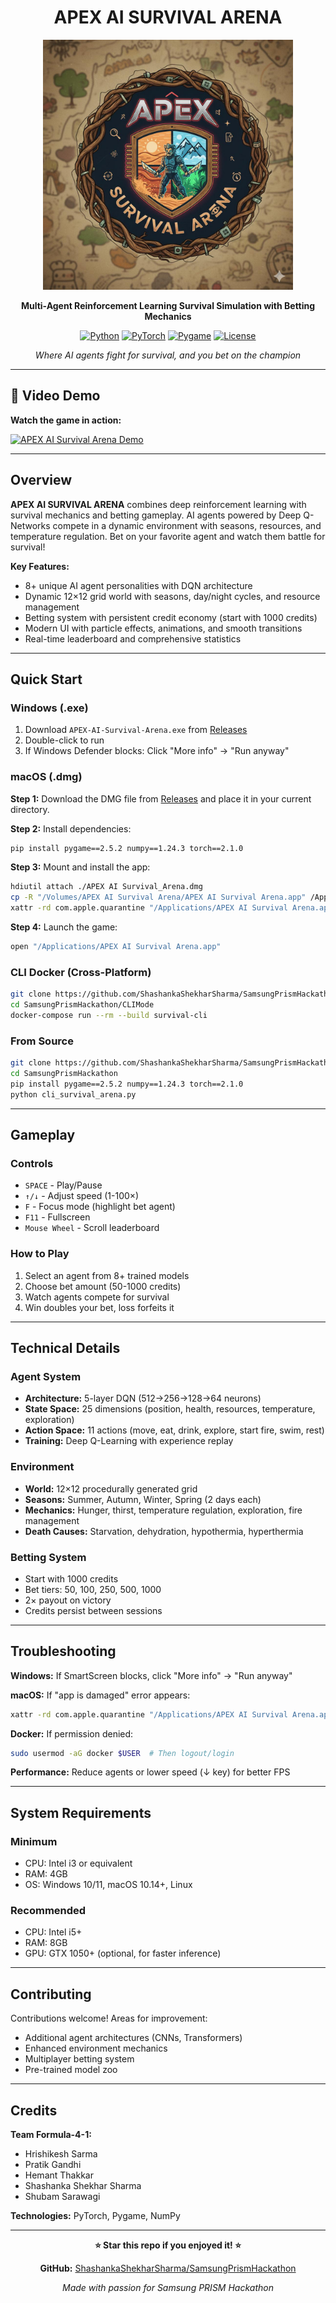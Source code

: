 <div align="center">
    
# APEX AI SURVIVAL ARENA

<img src="logo.jpg" alt="APEX AI Survival Arena" width="400"/>

**Multi-Agent Reinforcement Learning Survival Simulation with Betting Mechanics**

[![Python](https://img.shields.io/badge/Python-3.8+-blue.svg)](https://www.python.org/downloads/)
[![PyTorch](https://img.shields.io/badge/PyTorch-2.0+-red.svg)](https://pytorch.org/)
[![Pygame](https://img.shields.io/badge/Pygame-2.0+-green.svg)](https://www.pygame.org/)
[![License](https://img.shields.io/badge/License-MIT-yellow.svg)](LICENSE)

*Where AI agents fight for survival, and you bet on the champion*

</div>

---

## 🎥 Video Demo

**Watch the game in action:**

[![APEX AI Survival Arena Demo](https://img.shields.io/badge/▶️_Watch_Demo-YouTube-red?style=for-the-badge&logo=youtube)](YOUR_YOUTUBE_LINK_HERE)

---

## Overview

**APEX AI SURVIVAL ARENA** combines deep reinforcement learning with survival mechanics and betting gameplay. AI agents powered by Deep Q-Networks compete in a dynamic environment with seasons, resources, and temperature regulation. Bet on your favorite agent and watch them battle for survival!

**Key Features:**
- 8+ unique AI agent personalities with DQN architecture
- Dynamic 12×12 grid world with seasons, day/night cycles, and resource management
- Betting system with persistent credit economy (start with 1000 credits)
- Modern UI with particle effects, animations, and smooth transitions
- Real-time leaderboard and comprehensive statistics

---

## Quick Start

### Windows (.exe)
1. Download `APEX-AI-Survival-Arena.exe` from [Releases](https://github.com/ShashankaShekharSharma/SamsungPrismHackathon/releases)
2. Double-click to run
3. If Windows Defender blocks: Click "More info" → "Run anyway"

### macOS (.dmg)

**Step 1:** Download the DMG file from [Releases](https://github.com/ShashankaShekharSharma/SamsungPrismHackathon/releases) and place it in your current directory.

**Step 2:** Install dependencies:
```bash
pip install pygame==2.5.2 numpy==1.24.3 torch==2.1.0
```

**Step 3:** Mount and install the app:
```bash
hdiutil attach ./APEX AI Survival_Arena.dmg
cp -R "/Volumes/APEX AI Survival Arena/APEX AI Survival Arena.app" /Applications/
xattr -rd com.apple.quarantine "/Applications/APEX AI Survival Arena.app"
```

**Step 4:** Launch the game:
```bash
open "/Applications/APEX AI Survival Arena.app"
```

### CLI Docker (Cross-Platform)
```bash
git clone https://github.com/ShashankaShekharSharma/SamsungPrismHackathon.git
cd SamsungPrismHackathon/CLIMode
docker-compose run --rm --build survival-cli
```

### From Source
```bash
git clone https://github.com/ShashankaShekharSharma/SamsungPrismHackathon.git
cd SamsungPrismHackathon
pip install pygame==2.5.2 numpy==1.24.3 torch==2.1.0
python cli_survival_arena.py
```

---

## Gameplay

### Controls
- `SPACE` - Play/Pause
- `↑/↓` - Adjust speed (1-100×)
- `F` - Focus mode (highlight bet agent)
- `F11` - Fullscreen
- `Mouse Wheel` - Scroll leaderboard

### How to Play
1. Select an agent from 8+ trained models
2. Choose bet amount (50-1000 credits)
3. Watch agents compete for survival
4. Win doubles your bet, loss forfeits it

---

## Technical Details

### Agent System
- **Architecture:** 5-layer DQN (512→256→128→64 neurons)
- **State Space:** 25 dimensions (position, health, resources, temperature, exploration)
- **Action Space:** 11 actions (move, eat, drink, explore, start fire, swim, rest)
- **Training:** Deep Q-Learning with experience replay

### Environment
- **World:** 12×12 procedurally generated grid
- **Seasons:** Summer, Autumn, Winter, Spring (2 days each)
- **Mechanics:** Hunger, thirst, temperature regulation, exploration, fire management
- **Death Causes:** Starvation, dehydration, hypothermia, hyperthermia

### Betting System
- Start with 1000 credits
- Bet tiers: 50, 100, 250, 500, 1000
- 2× payout on victory
- Credits persist between sessions

---

## Troubleshooting

**Windows:** If SmartScreen blocks, click "More info" → "Run anyway"

**macOS:** If "app is damaged" error appears:
```bash
xattr -rd com.apple.quarantine "/Applications/APEX AI Survival Arena.app"
```

**Docker:** If permission denied:
```bash
sudo usermod -aG docker $USER  # Then logout/login
```

**Performance:** Reduce agents or lower speed (↓ key) for better FPS

---

## System Requirements

### Minimum
- CPU: Intel i3 or equivalent
- RAM: 4GB
- OS: Windows 10/11, macOS 10.14+, Linux

### Recommended
- CPU: Intel i5+
- RAM: 8GB
- GPU: GTX 1050+ (optional, for faster inference)

---

## Contributing

Contributions welcome! Areas for improvement:
- Additional agent architectures (CNNs, Transformers)
- Enhanced environment mechanics
- Multiplayer betting system
- Pre-trained model zoo

---

## Credits

**Team Formula-4-1:**
- Hrishikesh Sarma
- Pratik Gandhi
- Hemant Thakkar
- Shashanka Shekhar Sharma
- Shubam Sarawagi

**Technologies:** PyTorch, Pygame, NumPy

---

<div align="center">

**⭐ Star this repo if you enjoyed it! ⭐**

**GitHub:** [ShashankaShekharSharma/SamsungPrismHackathon](https://github.com/ShashankaShekharSharma/SamsungPrismHackathon)

*Made with passion for Samsung PRISM Hackathon*

</div>
